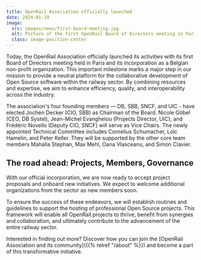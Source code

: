 ```yaml
---
title: OpenRail Association officially launched
date: 2024-01-29
image:
  src: images/news/first-board-meeting.jpg
  alt: Picture of the first OpenRail Board of Directors meeting in Paris
  class: image-position-center
---
```


Today, the OpenRail Association officially launched its activities with its first Board of Directors meeting held in Paris and its incorporation as a Belgian non-profit organization. This important milestone marks a major step in our mission to provide a neutral platform for the collaborative development of Open Source software within the railway sector. By combining resources and expertise, we aim to enhance efficiency, quality, and interoperability across the industry.

The association's four founding members — DB, SBB, SNCF, and UIC - have elected Jochen Decker (CIO, SBB) as Chairman of the Board. Nicole Göbel (CEO, DB Systel), Jean-Michel Evanghelou (Projects Director, UIC), and Frédéric Novello (Deputy CIO, SNCF) will serve as Vice Chairs. The newly appointed Technical Committee includes Cornelius Schumacher, Loïc Hamelin, and Peter Keller. They will be supported by the other core team members Mahalia Stephan, Max Mehl, Oana Vlasceanu, and Simon Clavier.

## The road ahead: Projects, Members, Governance

With our official incorporation, we are now ready to accept project proposals and onboard new initiatives. We expect to welcome additional organizations from the sector as new members soon.

To ensure the success of these endeavors, we will establish routines and guidelines to support the hosting of professional Open Source projects. This framework will enable all OpenRail projects to thrive, benefit from synergies and collaboration, and ultimately contribute to the advancement of the entire railway sector.

Interested in finding out more? Discover how you can join the [OpenRail Association and its community]({{% relref "/about" %}}) and become a part of this transformative initiative.

